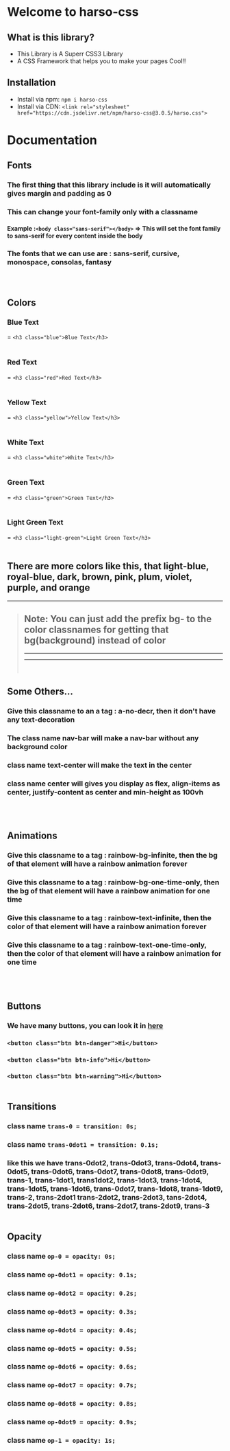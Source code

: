# Welcome to harso-css 
## What is this library?
* This Library is A Superr CSS3 Library
* A CSS Framework that helps you to make your pages Cool!!

## Installation
* Install via npm: ```npm i harso-css```
* Install via CDN: ```<link rel="stylesheet" href="https://cdn.jsdelivr.net/npm/harso-css@3.0.5/harso.css">```

# Documentation <br>
### <h2>Fonts</h2>
### The first thing that this library include is it will automatically gives margin and padding as 0
### This can change your font-family only with a classname
#### Example :``` <body class="sans-serif"></body> ``` => This will set the font family to sans-serif for every content inside the body
### The fonts that we can use are : sans-serif, cursive, monospace, consolas, fantasy
### <br>
### <h2>Colors</h2>
### <h3>Blue Text</h3> = ``` <h3 class="blue">Blue Text</h3> ```<br><br>
### <h3>Red Text</h3> = ``` <h3 class="red">Red Text</h3> ```<br><br>
### <h3>Yellow Text</h3> = ``` <h3 class="yellow">Yellow Text</h3> ```<br><br>
### <h3>White Text</h3> = ``` <h3 class="white">White Text</h3> ```<br><br>
### <h3>Green Text</h3> = ``` <h3 class="green">Green Text</h3> ```<br><br>
### <h3>Light Green Text</h3> = ``` <h3 class="light-green">Light Green Text</h3> ```<br><br>
### <h2>There are more colors like this, that light-blue</span>, <span>royal-blue</span>, <span>dark</span>, <span>brown</span>, <span>pink</span>, <span>plum</span>, <span>violet</span>, <span>purple</span>, <span></span> and <span>orange</span></h2><hr>
> ### <h2>Note: You can just add the prefix bg- to the color classnames for getting that bg(background) instead of color</h2><hr><hr><br>
### <h2>Some Others...</h2>
### <h3>Give this classname to an a tag : a-no-decr, then it don't have any text-decoration</h3>
### <h3>The class name nav-bar will make a nav-bar without any background color</h3>
### <h3>class name text-center will make the text in the center</h3>
### <h3>class name center will gives you display as flex, align-items as center, justify-content as center and min-height as 100vh</h3><br><br>

### <h2>Animations</h2>
### <h3>Give this classname to a tag : rainbow-bg-infinite, then the bg of that element will have a rainbow animation forever</h3>
### <h3>Give this classname to a tag : rainbow-bg-one-time-only, then the bg of that element will have a rainbow animation for one time</h3>
### <h3>Give this classname to a tag : rainbow-text-infinite, then the color of that element will have a rainbow animation forever</h3>
### <h3>Give this classname to a tag : rainbow-text-one-time-only, then the color of that element will have a rainbow animation for one time</h3><br><br>

### <h2>Buttons</h2>
### <h3>We have many buttons, you can look it in <a href="https://harso-css.github.io/harso-css/buttons.html">here</a></h3>
### ```<button class="btn btn-danger">Hi</button>```
### ```<button class="btn btn-info">Hi</button>```
### ```<button class="btn btn-warning">Hi</button>```<br><br>

### <h2>Transitions</h2>
### class name ```trans-0 = transition: 0s;```
### class name ```trans-0dot1 = transition: 0.1s;```
### like this we have trans-0dot2, trans-0dot3, trans-0dot4, trans-0dot5, trans-0dot6, trans-0dot7, trans-0dot8, trans-0dot9, trans-1, trans-1dot1, trans1dot2, trans-1dot3, trans-1dot4, trans-1dot5, trans-1dot6, trans-0dot7, trans-1dot8, trans-1dot9, trans-2, trans-2dot1 trans-2dot2, trans-2dot3, tans-2dot4, trans-2dot5, trans-2dot6, trans-2dot7, trans-2dot9, trans-3 <br><br>

### <h2>Opacity</h2>
### class name ```op-0 = opacity: 0s;```
### class name ```op-0dot1 = opacity: 0.1s;```
### class name ```op-0dot2 = opacity: 0.2s;```
### class name ```op-0dot3 = opacity: 0.3s;```
### class name ```op-0dot4 = opacity: 0.4s;```
### class name ```op-0dot5 = opacity: 0.5s;```
### class name ```op-0dot6 = opacity: 0.6s;```
### class name ```op-0dot7 = opacity: 0.7s;```
### class name ```op-0dot8 = opacity: 0.8s;```
### class name ```op-0dot9 = opacity: 0.9s;```
### class name ```op-1 = opacity: 1s;```
